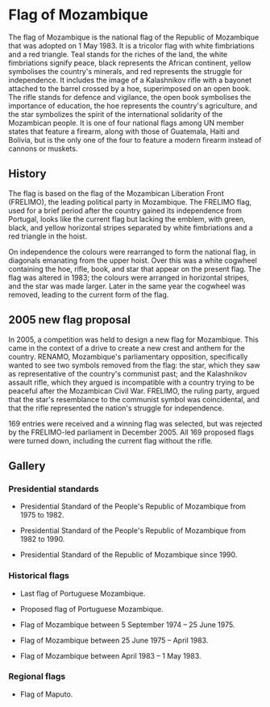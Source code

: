 # Flag of Mozambique

The flag of Mozambique is the national flag of the Republic of Mozambique that was adopted on 1 May 1983. It is a tricolor flag with white fimbriations and a red triangle. Teal stands for the riches of the land, the white fimbriations signify peace, black represents the African continent, yellow symbolises the country's minerals, and red represents the struggle for independence. It includes the image of a Kalashnikov rifle with a bayonet attached to the barrel crossed by a hoe, superimposed on an open book. The rifle stands for defence and vigilance, the open book symbolises the importance of education, the hoe represents the country's agriculture, and the star symbolizes the spirit of the international solidarity of the Mozambican people. It is one of four national flags among UN member states that feature a firearm, along with those of Guatemala, Haiti and Bolivia, but is the only one of the four to feature a modern firearm instead of cannons or muskets.

## History

The flag is based on the flag of the Mozambican Liberation Front (FRELIMO), the leading political party in Mozambique. The FRELIMO flag, used for a brief period after the country gained its independence from Portugal, looks like the current flag but lacking the emblem, with green, black, and yellow horizontal stripes separated by white fimbriations and a red triangle in the hoist.

On independence the colours were rearranged to form the national flag, in diagonals emanating from the upper hoist. Over this was a white cogwheel containing the hoe, rifle, book, and star that appear on the present flag. The flag was altered in 1983; the colours were arranged in horizontal stripes, and the star was made larger. Later in the same year the cogwheel was removed, leading to the current form of the flag.

## 2005 new flag proposal

In 2005, a competition was held to design a new flag for Mozambique. This came in the context of a drive to create a new crest and anthem for the country. RENAMO, Mozambique's parliamentary opposition, specifically wanted to see two symbols removed from the flag: the star, which they saw as representative of the country's communist past; and the Kalashnikov assault rifle, which they argued is incompatible with a country trying to be peaceful after the Mozambican Civil War. FRELIMO, the ruling party, argued that the star's resemblance to the communist symbol was coincidental, and that the rifle represented the nation's struggle for independence.

169 entries were received and a winning flag was selected, but was rejected by the FRELIMO-led parliament in December 2005. All 169 proposed flags were turned down, including the current flag without the rifle.

## Gallery

### Presidential standards

-  Presidential Standard of the People's Republic of Mozambique from 1975 to 1982.

-  Presidential Standard of the People's Republic of Mozambique from 1982 to 1990.

- Presidential Standard of the Republic of Mozambique since 1990.

### Historical flags

- Last flag of Portuguese Mozambique.

- Proposed flag of Portuguese Mozambique.

- Flag of Mozambique between 5 September 1974 – 25 June 1975.

- Flag of Mozambique between 25 June 1975 – April 1983.

- Flag of Mozambique between April 1983 – 1 May 1983.

### Regional flags

- Flag of Maputo.
